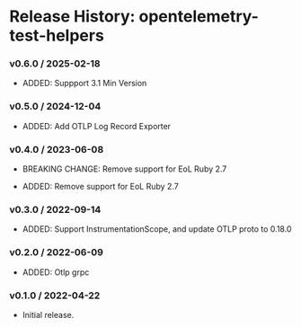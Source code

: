# Release History: opentelemetry-test-helpers

### v0.6.0 / 2025-02-18

* ADDED: Suppport 3.1 Min Version

### v0.5.0 / 2024-12-04

* ADDED: Add OTLP Log Record Exporter

### v0.4.0 / 2023-06-08

* BREAKING CHANGE: Remove support for EoL Ruby 2.7

* ADDED: Remove support for EoL Ruby 2.7

### v0.3.0 / 2022-09-14

* ADDED: Support InstrumentationScope, and update OTLP proto to 0.18.0

### v0.2.0 / 2022-06-09

* ADDED: Otlp grpc

### v0.1.0 / 2022-04-22

* Initial release.

